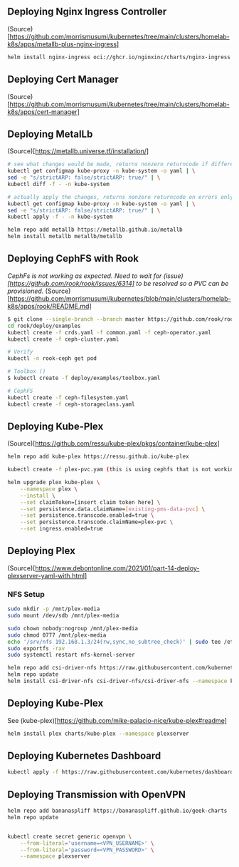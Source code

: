 ## Deploying Nginx Ingress Controller

(Source)[https://github.com/morrismusumi/kubernetes/tree/main/clusters/homelab-k8s/apps/metallb-plus-nginx-ingress]

```sh
helm install nginx-ingress oci://ghcr.io/nginxinc/charts/nginx-ingress --version 1.0.2
```
## Deploying Cert Manager

(Source)[https://github.com/morrismusumi/kubernetes/tree/main/clusters/homelab-k8s/apps/cert-manager]

## Deploying MetalLb

(Source)[https://metallb.universe.tf/installation/]
```sh
# see what changes would be made, returns nonzero returncode if different
kubectl get configmap kube-proxy -n kube-system -o yaml | \
sed -e "s/strictARP: false/strictARP: true/" | \
kubectl diff -f - -n kube-system

# actually apply the changes, returns nonzero returncode on errors only
kubectl get configmap kube-proxy -n kube-system -o yaml | \
sed -e "s/strictARP: false/strictARP: true/" | \
kubectl apply -f - -n kube-system

helm repo add metallb https://metallb.github.io/metallb
helm install metallb metallb/metallb
```

## Deploying CephFS with Rook

*CephFs is not working as expected. Need to wait for (issue)[https://github.com/rook/rook/issues/6314] to be resolved so a PVC can be provisioned.*
(Source)[https://github.com/morrismusumi/kubernetes/blob/main/clusters/homelab-k8s/apps/rook/README.md]

```sh
$ git clone --single-branch --branch master https://github.com/rook/rook.git
cd rook/deploy/examples
kubectl create -f crds.yaml -f common.yaml -f ceph-operator.yaml
kubectl create -f ceph-cluster.yaml

# Verify
kubectl -n rook-ceph get pod

# Toolbox ()
$ kubectl create -f deploy/examples/toolbox.yaml

# CephFS
kubectl create -f ceph-filesystem.yaml
kubectl create -f ceph-storageclass.yaml
```

## Deploying Kube-Plex

(Source)[https://github.com/ressu/kube-plex/pkgs/container/kube-plex]
```sh
helm repo add kube-plex https://ressu.github.io/kube-plex

kubectl create -f plex-pvc.yam (this is using cephfs that is not working.)

helm upgrade plex kube-plex \
    --namespace plex \
    --install \
    --set claimToken=[insert claim token here] \
    --set persistence.data.claimName=[existing-pms-data-pvc] \
    --set persistence.transcode.enabled=true \
    --set persistence.transcode.claimName=plex-pvc \
    --set ingress.enabled=true
```

## Deploying Plex

(Source)[https://www.debontonline.com/2021/01/part-14-deploy-plexserver-yaml-with.html]
### NFS Setup
```sh
sudo mkdir -p /mnt/plex-media
sudo mount /dev/sdb /mnt/plex-media

sudo chown nobody:nogroup /mnt/plex-media
sudo chmod 0777 /mnt/plex-media
echo '/srv/nfs 192.168.1.3/24(rw,sync,no_subtree_check)' | sudo tee /etc/exports
sudo exportfs -rav
sudo systemctl restart nfs-kernel-server

helm repo add csi-driver-nfs https://raw.githubusercontent.com/kubernetes-csi/csi-driver-nfs/master/charts
helm repo update
helm install csi-driver-nfs csi-driver-nfs/csi-driver-nfs --namespace kube-system --set kubeletDir=/var/lib/kubelet
```

## Deploying Kube-Plex

See (kube-plex)[https://github.com/mike-palacio-nice/kube-plex#readme]
```sh
helm install plex charts/kube-plex --namespace plexserver
```

## Deploying Kubernetes Dashboard
```sh
kubectl apply -f https://raw.githubusercontent.com/kubernetes/dashboard/v2.7.0/aio/deploy/recommended.yaml
```

## Deploying Transmission with OpenVPN
```sh
helm repo add bananaspliff https://bananaspliff.github.io/geek-charts
helm repo update


kubectl create secret generic openvpn \
    --from-literal='username=<VPN_USERNAME>' \
    --from-literal='password=<VPN_PASSWORD>' \
    --namespace plexserver



```




